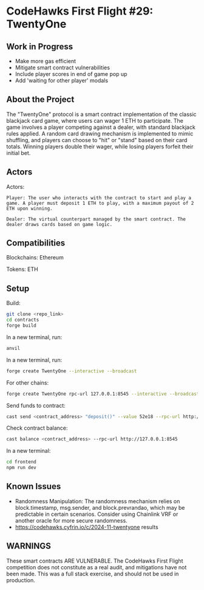 # CodeHawks First Flight #29: TwentyOne

## Work in Progress
- Make more gas efficient 
- Mitigate smart contract vulnerabilities 
- Include player scores in end of game pop up 
- Add 'waiting for other player' modals

## About the Project

The "TwentyOne" protocol is a smart contract implementation of the classic blackjack card game, where users can wager 1 ETH to participate. The game involves a player competing against a dealer, with standard blackjack rules applied. A random card drawing mechanism is implemented to mimic shuffling, and players can choose to "hit" or "stand" based on their card totals. Winning players double their wager, while losing players forfeit their initial bet.

## Actors

Actors:

    Player: The user who interacts with the contract to start and play a game. A player must deposit 1 ETH to play, with a maximum payout of 2 ETH upon winning.

    Dealer: The virtual counterpart managed by the smart contract. The dealer draws cards based on game logic.

## Compatibilities

Blockchains: Ethereum

Tokens: ETH

## Setup

Build:
```bash
git clone <repo_link>
cd contracts
forge build
```
In a new terminal, run: 
```bash
anvil 
```

In a new terminal, run: 
```bash
forge create TwentyOne --interactive --broadcast
```

For other chains:
```bash
forge create TwentyOne rpc-url 127.0.0.1:8545 --interactive --broadcast
```

Send funds to contract:
```bash
cast send <contract_address> "deposit()" --value 52e18 --rpc-url http://localhost:8545 --interactive
```

Check contract balance:
```bash
cast balance <contract_address> --rpc-url http://127.0.0.1:8545  
```
In a new terminal: 
```bash
cd frontend
npm run dev
```

## Known Issues

- Randomness Manipulation: The randomness mechanism relies on block.timestamp, msg.sender, and block.prevrandao, which may be predictable in certain scenarios. Consider using Chainlink VRF or another oracle for more secure randomness.
- https://codehawks.cyfrin.io/c/2024-11-twentyone results

## WARNINGS
These smart contracts ARE VULNERABLE. The CodeHawks First Flight competition does not constitute as a real audit, and mitigations have not been made. This was a full stack exercise, and should not be used in production.